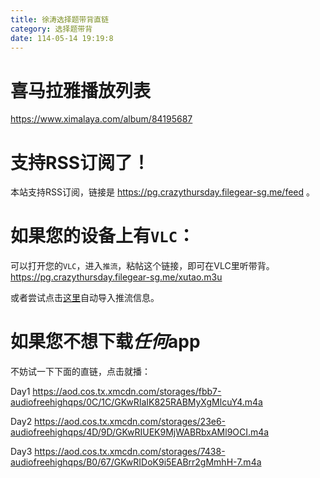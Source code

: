 ```yaml
---
title: 徐涛选择题带背直链
category: 选择题带背
date: 114-05-14 19:19:8
---
```



# 喜马拉雅播放列表
https://www.ximalaya.com/album/84195687

# 支持RSS订阅了！
本站支持RSS订阅，链接是 https://pg.crazythursday.filegear-sg.me/feed 。


# 如果您的设备上有`VLC`：
可以打开您的`VLC`，进入`推流`，粘帖这个链接，即可在VLC里听带背。
https://pg.crazythursday.filegear-sg.me/xutao.m3u

或者尝试点击[这里](vlc://https://pg.crazythursday.filegear-sg.me/xutao.m3u)自动导入推流信息。


# 如果您不想下载***任何***app

不妨试一下下面的直链，点击就播：


Day1
https://aod.cos.tx.xmcdn.com/storages/fbb7-audiofreehighqps/0C/1C/GKwRIaIK825RABMyXgMlcuY4.m4a


Day2
https://aod.cos.tx.xmcdn.com/storages/23e6-audiofreehighqps/4D/9D/GKwRIUEK9MjWABRbxAMl9OCI.m4a

Day3
https://aod.cos.tx.xmcdn.com/storages/7438-audiofreehighqps/B0/67/GKwRIDoK9i5EABrr2gMmhH-7.m4a